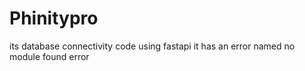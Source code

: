 # Phinitypro
its database connectivity code using fastapi
it has an error named no module found error

